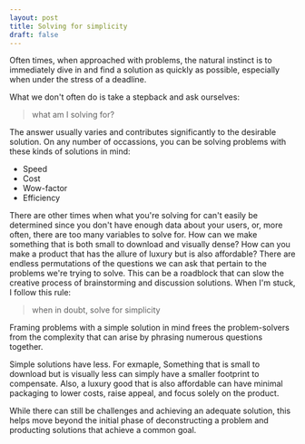 ```yaml
---
layout: post
title: Solving for simplicity
draft: false
---
```


Often times, when approached with problems, the natural instinct is to immediately dive in and find a solution as quickly as possible, especially when under the stress of a deadline.

What we don't often do is take a stepback and ask ourselves:

> what am I solving for?

The answer usually varies and contributes significantly to the desirable solution.  On any number of occassions, you can be solving problems with these kinds of solutions in mind:

* Speed
* Cost
* Wow-factor
* Efficiency

There are other times when what you're solving for can't easily be determined since you don't have enough data about your users, or, more often, there are too many variables to solve for.  How can we make something that is both small to download and visually dense?  How can you make a product that has the allure of luxury but is also affordable?  There are endless permutations of the questions we can ask that pertain to the problems we're trying to solve.  This can be a roadblock that can slow the creative process of brainstorming and discussion solutions.  When I'm stuck, I follow this rule:

> when in doubt, solve for simplicity

Framing problems with a simple solution in mind frees the problem-solvers from the complexity that can arise by phrasing numerous questions together.

Simple solutions have less.  For exmaple, Something that is small to download but is visually less can simply have a smaller footprint to compensate.  Also, a luxury good that is also affordable can have minimal packaging to lower costs, raise appeal, and focus solely on the product.

While there can still be challenges and achieving an adequate solution, this helps move beyond the initial phase of deconstructing a problem and producting solutions that achieve a common goal.